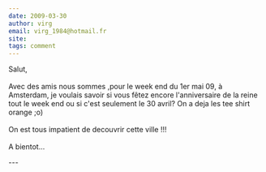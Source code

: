 ```yaml
---
date: 2009-03-30
author: virg
email: virg_1984@hotmail.fr
site: 
tags: comment
---
```


<p>Salut,<br />
<br />
Avec des amis nous sommes ,pour le week end du 1er mai 09, à Amsterdam, je voulais savoir si vous fêtez encore l'anniversaire de la reine tout le week end ou si c'est seulement le 30 avril? On a deja les tee shirt orange ;o)<br />
<br />
On est tous impatient de decouvrir cette ville !!!<br />
<br />
A bientot...</p>
---